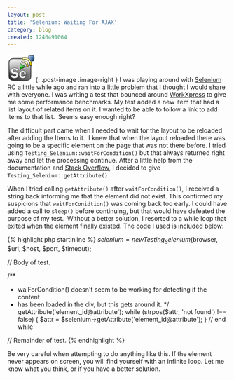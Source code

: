 ```yaml
---
layout: post
title: 'Selenium: Waiting For AJAX'
category: blog
created: 1246491064
---
```

![Selenium RC](/assets/images/2009/07/selenium-rc-logo.png){: .post-image .image-right }
I was playing around with [Selenium RC](http://seleniumhq.org/) a little while
ago and ran into a little problem that I thought I would share with everyone.
I was writing a test that bounced around [WorkXpress](http://www.workxpress.com)
to give me some performance benchmarks. My test added a new item that had a list
layout of related items on it. I wanted to be able to follow a link to add items
to that list.&nbsp; Seems easy enough right?

The difficult part came when I needed to wait for the layout to be reloaded
after adding the Items to it.&nbsp; I knew that when the layout reloaded there
was going to be a specific element on the page that was not there before. I
tried using `Testing_Selenium::waitForCondition()` but that always returned right
away and let the processing continue. After a little help from the documentation
and [Stack Overflow](http://stackoverflow.com), I decided to give
`Testing_Selenium::getAttribute()`

When I tried calling `getAttribute()` after `waitForCondition()`, I received a
string back informing me that the element did not exist. This confirmed my
suspicions that `waitForConidtion()` was coming back too early. I could have
added a call to `sleep()` before continuing, but that would have defeated the
purpose of my test.&nbsp; Without a better solution, I resorted to a while loop
that exited when the element finally existed. The code I used is included below:

{% highlight php startinline %}
$selenium = new Testing_Selenium($browser, $url, $host, $port, $timeout);

// Body of test.

/**
 * waiForCondition() doesn't seem to be working for detecting if the content
 * has been loaded in the div, but this gets around it.
 */
getAttribute('element_id@attribute');
while (strpos($attr, 'not found') !== false) {
	$attr = $selenium->getAttribute('element_id@attribute');
} // end while

// Remainder of test.
{% endhighlight %}

Be very careful when attempting to do anything like this. If the element never
appears on screen, you will find yourself with an infinite loop. Let me know
what you think, or if you have a better solution.
